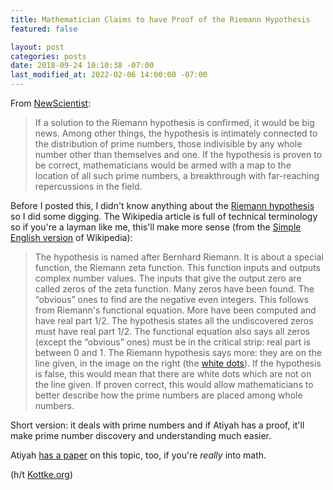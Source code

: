 ```yaml
---
title: Mathematician Claims to have Proof of the Riemann Hypothesis
featured: false

layout: post
categories: posts
date: 2018-09-24 10:10:38 -07:00
last_modified_at: 2022-02-06 14:00:00 -07:00
---
```


From [NewScientist](https://www.newscientist.com/article/2180406-famed-mathematician-claims-proof-of-160-year-old-riemann-hypothesis/):

> If a solution to the Riemann hypothesis is confirmed, it would be big news. Among other things, the hypothesis is intimately connected to the distribution of prime numbers, those indivisible by any whole number other than themselves and one. If the hypothesis is proven to be correct, mathematicians would be armed with a map to the location of all such prime numbers, a breakthrough with far-reaching repercussions in the field.

Before I posted this, I didn't know anything about the [Riemann hypothesis](https://en.wikipedia.org/wiki/Riemann_hypothesis) so I did some digging. The Wikipedia article is full of technical terminology so if you're a layman like me, this'll make more sense (from the [Simple English version](https://simple.wikipedia.org/wiki/Riemann_hypothesis) of Wikipedia):

>  The hypothesis is named after Bernhard Riemann. It is about a special function, the Riemann zeta function. This function inputs and outputs complex number values. The inputs that give the output zero are called zeros of the zeta function. Many zeros have been found. The “obvious” ones to find are the negative even integers. This follows from Riemann's functional equation. More have been computed and have real part 1/2. The hypothesis states all the undiscovered zeros must have real part 1/2.
> The functional equation also says all zeros (except the “obvious” ones) must be in the critical strip: real part is between 0 and 1. The Riemann hypothesis says more: they are on the line given, in the image on the right (the [white dots](https://simple.wikipedia.org/wiki/File:Riemann_Zeta.jpg)). If the hypothesis is false, this would mean that there are white dots which are not on the line given.
> If proven correct, this would allow mathematicians to better describe how the prime numbers are placed among whole numbers.

Short version: it deals with prime numbers and if Atiyah has a proof, it'll make prime number discovery and understanding much easier.

Atiyah [has a paper](https://drive.google.com/file/d/17NBICP6OcUSucrXKNWvzLmrQpfUrEKuY/view) on this topic, too, if you're _really_ into math.

(h/t [Kottke.org](https://kottke.org/18/09/riemann-hypothesis-proved))

